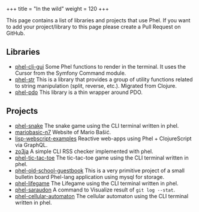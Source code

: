 +++
title = "In the wild"
weight = 120
+++

This page contains a list of libraries and projects that use Phel. If you want to add your project/library to this page please create a Pull Request on GitHub.

## Libraries

* [phel-cli-gui](https://github.com/Chemaclass/phel-cli-gui) Some Phel functions to render in the terminal. It uses the Cursor from the Symfony Command module.
* [phel-str](https://github.com/smeghead/phel-str)  This is a library that provides a group of utility functions related to string manipulation (split, reverse, etc.). Migrated from Clojure.
* [phel-pdo](https://github.com/smeghead/phel-pdo)  This library is a thin wrapper around PDO.


## Projects

* [phel-snake](https://github.com/Chemaclass/phel-snake) The snake game using the CLI terminal written in phel.
* [mariobasic-n7](https://github.com/mabasic/mariobasic-n7) Website of Mario Bašić.
* [lisp-webscript-examples](https://github.com/kloimhardt/lisp-webscript-examples) Reactive web-apps using Phel + ClojureScript via GraphQL.
* [zo3ja](https://github.com/smeghead/zo3ja) A simple CLI RSS checker implemented with phel.
* [phel-tic-tac-toe](https://github.com/smeghead/phel-tic-tac-toe) The tic-tac-toe game using the CLI terminal written in phel.
* [phel-old-school-guestbook](https://github.com/smeghead/phel-old-school-guestbook) This is a very primitive project of a small bulletin board Phel-lang application using mysql for storage.
* [phel-lifegame](https://github.com/smeghead/phel-lifegame) The Lifegame using the CLI terminal written in phel.
* [phel-saraudon](https://github.com/smeghead/phel-saraudon) A command to Visualize result of `git log --stat`.
* [phel-cellular-automaton](https://github.com/smeghead/phel-cellular-automaton) The cellular automaton using the CLI terminal written in phel.

